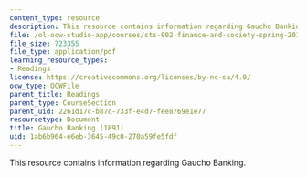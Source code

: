 ```yaml
---
content_type: resource
description: This resource contains information regarding Gaucho Banking.
file: /ol-ocw-studio-app/courses/sts-002-finance-and-society-spring-2016/1ab6b964e6eb364549c0270a59fe5fdf_MITSTS_002S16_Lawson.pdf
file_size: 723355
file_type: application/pdf
learning_resource_types:
- Readings
license: https://creativecommons.org/licenses/by-nc-sa/4.0/
ocw_type: OCWFile
parent_title: Readings
parent_type: CourseSection
parent_uid: 2261d17c-b87c-733f-e4d7-fee8769e1e77
resourcetype: Document
title: Gaucho Banking (1891)
uid: 1ab6b964-e6eb-3645-49c0-270a59fe5fdf
---
```

This resource contains information regarding Gaucho Banking.
